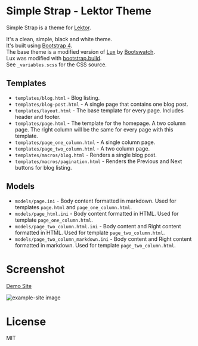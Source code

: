 # Simple Strap - Lektor Theme

Simple Strap is a theme for [Lektor](https://www.getlektor.com/).

It's a clean, simple, black and white theme.  
It's built using [Bootstrap 4](https://getbootstrap.com/).  
The base theme is a modified version of [Lux](https://bootswatch.com/lux/) by [Bootswatch](https://bootswatch.com/).  
Lux was modified with [bootstrap.build](https://bootstrap.build/).  
See `_variables.scss` for the CSS source.

## Templates

* `templates/blog.html` - Blog listing.
* `templates/blog-post.html` - A single page that contains one blog post.
* `templates/layout.html` - The base template for every page. Includes header and footer.
* `templates/page.html` - The template for the homepage. A two column page. The right column will be the same for every page with this template.
* `templates/page_one_column.html` - A single column page.
* `templates/page_two_column.html` - A two column page.
* `templates/macros/blog.html` - Renders a single blog post. 
* `templates/macros/pagination.html` - Renders the Previous and Next buttons for blog listing.

## Models

* `models/page.ini` - Body content formatted in markdown.  Used for templates `page.html` and `page_one_column.html`.
* `models/page_html.ini` - Body content formatted in HTML.  Used for template `page_one_column.html`.
* `models/page_two_column.html.ini` - Body content and Right content formatted in HTML. Used for template `page_two_column.html`.
* `models/page_two_column_markdown.ini` - Body content and Right content formatted in markdown. Used for template `page_two_column.html`.

# Screenshot

[Demo Site](https://andrew-shay.github.io/lektor-theme-simple-strap/)  

![example-site image](https://github.com/Andrew-Shay/lektor-theme-simple-strap/blob/master/screenshot.png)

# License

MIT